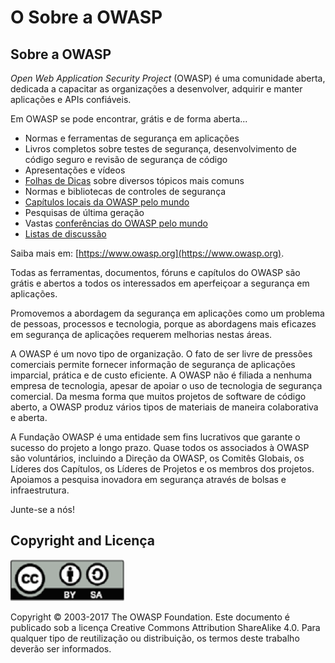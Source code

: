# O Sobre a OWASP

## Sobre a OWASP

*Open Web Application Security Project* (OWASP) é uma comunidade aberta, dedicada a capacitar as organizações a desenvolver, adquirir e manter aplicações e APIs confiáveis. 

Em OWASP se pode encontrar, grátis e de forma aberta...

* Normas e ferramentas de segurança em aplicações
* Livros completos sobre testes de segurança, desenvolvimento de código seguro e revisão de segurança de código
* Apresentações e vídeos
* [Folhas de Dicas](https://www.owasp.org/index.php/OWASP_Cheat_Sheet_Series) sobre diversos tópicos mais comuns
* Normas e bibliotecas de controles de segurança
* [Capítulos locais da OWASP pelo mundo](https://www.owasp.org/index.php/OWASP_Chapter)
* Pesquisas de última geração
* Vastas [conferências do OWASP pelo mundo](https://www.owasp.org/index.php/Category:OWASP_AppSec_Conference)
* [Listas de discussão](https://lists.owasp.org/mailman/listinfo)

Saiba mais em: [https://www.owasp.org](https://www.owasp.org).

Todas as ferramentas, documentos, fóruns e capítulos do OWASP são grátis e abertos a todos os interessados em aperfeiçoar a segurança em aplicações.

Promovemos a abordagem da segurança em aplicações como um problema de pessoas, processos e tecnologia, porque as abordagens mais eficazes em segurança de aplicações requerem melhorias nestas áreas.

A OWASP é um novo tipo de organização. O fato de ser livre de pressões comerciais permite fornecer informação de segurança de aplicações imparcial, prática e de custo eficiente.
A OWASP não é filiada a nenhuma empresa de tecnologia, apesar de apoiar o uso de tecnologia de segurança comercial. Da mesma forma que muitos projetos de software de código aberto, a OWASP produz vários tipos de materiais de maneira colaborativa e aberta.

A Fundação OWASP é uma entidade sem fins lucrativos que garante o sucesso do projeto a longo prazo. Quase todos os associados à OWASP são voluntários, incluindo a Direção da OWASP, os Comitês Globais, os Líderes dos Capítulos, os Líderes de Projetos e os membros dos projetos. Apoiamos a pesquisa inovadora em segurança através de bolsas e infraestrutura.

Junte-se a nós!

## Copyright and Licença

![license](OWASP%20Top%2010/Top10/2017/pt-br/images/license.png)

Copyright © 2003-2017 The OWASP Foundation. Este documento é publicado sob a licença Creative Commons Attribution ShareAlike 4.0. Para qualquer tipo de reutilização ou distribuição, os termos deste trabalho deverão ser informados.

